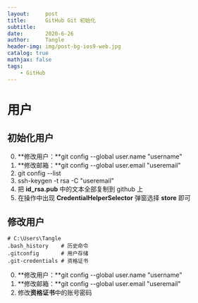 ```yaml
---
layout:     post
title:      GitHub Git 初始化
subtitle:   
date:       2020-6-26
author:     Tangle
header-img: img/post-bg-ios9-web.jpg
catalog: true
mathjax: false
tags:
    - GitHub
---
```


# 用户

## 初始化用户

0. **修改用户：**git config --global user.name "username"
0. **修改邮箱：**git config --global user.email "useremail"
0. git config --list
0. ssh-keygen -t rsa -C "useremail"
0. 把 **id_rsa.pub** 中的文本全部复制到 github 上
0. 在操作中出现 **CredentialHelperSelector** 弹窗选择 **store** 即可

## 修改用户

```
# C:\Users\Tangle
.bash_history    # 历史命令
.gitconfig       # 用户存储
.git-credentials # 资格证书
```

0. **修改用户：**git config --global user.name "username"
0. **修改邮箱：**git config --global user.email "useremail"
0. 修改**资格证书**中的账号密码
